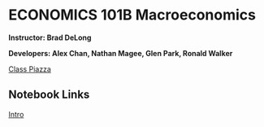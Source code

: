 # ECONOMICS 101B Macroeconomics
**Instructor: Brad DeLong**

**Developers: Alex Chan, Nathan Magee, Glen Park, Ronald Walker**

[Class Piazza](https://piazza.com/berkeley/spring2018/econ101b)

## Notebook Links
[Intro](https://data8.haas.berkeley.edu/user-redirect/interact?account=ds-modules&repo=ECON-101B&branch=master&path=Intro)
